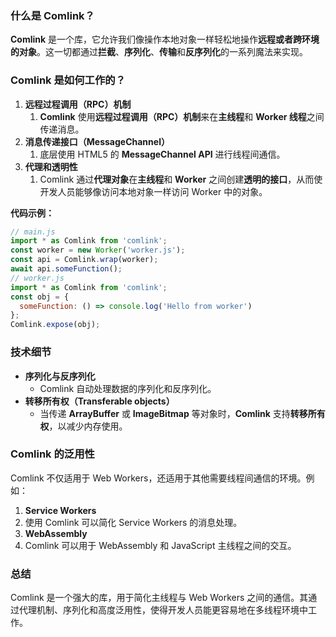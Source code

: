 ### 什么是 Comlink？

**Comlink** 是一个库，它允许我们像操作本地对象一样轻松地操作**远程或者跨环境的对象**。这一切都通过**拦截**、**序列化**、**传输**和**反序列化**的一系列魔法来实现。

### Comlink 是如何工作的？

1. **远程过程调用（RPC）机制**
   1. **Comlink** 使用**远程过程调用（RPC）机制**来在**主线程**和 **Worker 线程**之间传递消息。
2. **消息传递接口（MessageChannel）**
   1. 底层使用 HTML5 的 **MessageChannel API** 进行线程间通信。
3. **代理和透明性**
   1. Comlink 通过**代理对象**在**主线程**和 **Worker** 之间创建**透明的接口**，从而使开发人员能够像访问本地对象一样访问 Worker 中的对象。

**代码示例：**

```JavaScript
// main.js
import * as Comlink from 'comlink';
const worker = new Worker('worker.js');
const api = Comlink.wrap(worker);
await api.someFunction();
// worker.js
import * as Comlink from 'comlink';
const obj = {
  someFunction: () => console.log('Hello from worker')
};
Comlink.expose(obj);
```

### 技术细节

- **序列化与反序列化**
  - Comlink 自动处理数据的序列化和反序列化。
- **转移所有权（Transferable objects）**
  - 当传递 **ArrayBuffer** 或 **ImageBitmap** 等对象时，**Comlink** 支持**转移所有权**，以减少内存使用。

### Comlink 的泛用性

Comlink 不仅适用于 Web Workers，还适用于其他需要线程间通信的环境。例如：

1. **Service Workers**
2. 使用 Comlink 可以简化 Service Workers 的消息处理。
3. **WebAssembly**
4. Comlink 可以用于 WebAssembly 和 JavaScript 主线程之间的交互。

### 总结

Comlink 是一个强大的库，用于简化主线程与 Web Workers 之间的通信。其通过代理机制、序列化和高度泛用性，使得开发人员能更容易地在多线程环境中工作。
